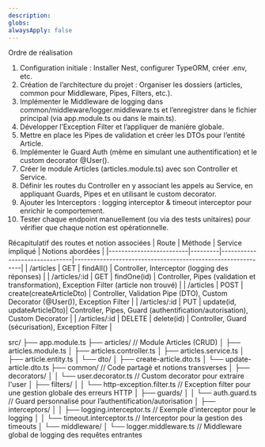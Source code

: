 ```yaml
---
description:
globs:
alwaysApply: false
---
```


Ordre de réalisation

1. Configuration initiale : Installer Nest, configurer TypeORM, créer .env, etc.
2. Création de l’architecture du projet : Organiser les dossiers (articles, common pour Middleware, Pipes, Filters, etc.).
3. Implémenter le Middleware de logging dans common/middleware/logger.middleware.ts et l’enregistrer dans le fichier principal (via app.module.ts ou dans le main.ts).
4. Développer l’Exception Filter et l’appliquer de manière globale.
5. Mettre en place les Pipes de validation et créer les DTOs pour l’entité Article.
6. Implémenter le Guard Auth (même en simulant une authentification) et le custom decorator @User().
7. Créer le module Articles (articles.module.ts) avec son Controller et Service.
8. Définir les routes du Controller en y associant les appels au Service, en appliquant Guards, Pipes et en utilisant le custom decorator.
9. Ajouter les Interceptors : logging interceptor & timeout interceptor pour enrichir le comportement.
10. Tester chaque endpoint manuellement (ou via des tests unitaires) pour vérifier que chaque notion est opérationnelle.

Récapitulatif des routes et notion associées
| Route | Méthode | Service impliqué | Notions abordées |
|-------------------------|---------|-------------------------------|-------------------------------------------------------------|
| /articles | GET | findAll() | Controller, Interceptor (logging des réponses) |
| /articles/:id | GET | findOne(id) | Controller, Pipes (validation et transformation), Exception Filter (article non trouvé) |
| /articles | POST | create(createArticleDto) | Controller, Validation Pipe (DTO), Custom Decorator (@User()), Exception Filter |
| /articles/:id | PUT | update(id, updateArticleDto)| Controller, Pipes, Guard (authentification/autorisation), Custom Decorator |
| /articles/:id | DELETE | delete(id) | Controller, Guard (sécurisation), Exception Filter |

src/
├── app.module.ts
├── articles/ // Module Articles (CRUD)
│ ├── articles.module.ts
│ ├── articles.controller.ts
│ ├── articles.service.ts
│ ├── article.entity.ts
│ └── dto/
│ ├── create-article.dto.ts
│ └── update-article.dto.ts
├── common/ // Code partagé et notions transverses
│ ├── decorators/
│ │ └── user.decorator.ts // Custom decorator pour extraire l'user
│ ├── filters/
│ │ └── http-exception.filter.ts // Exception filter pour une gestion globale des erreurs HTTP
│ ├── guards/
│ │ └── auth.guard.ts // Guard personnalisé pour l’authentification/autorisation
│ ├── interceptors/
│ │ ├── logging.interceptor.ts // Exemple d’interceptor pour le logging
│ │ └── timeout.interceptor.ts // Interceptor pour la gestion des timeouts
│ └── middleware/
│ └── logger.middleware.ts // Middleware global de logging des requêtes entrantes
